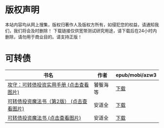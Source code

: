 # 版权声明

本站内容均从网上搜集，版权归著作人及版权方所有，如侵犯您的权益，请通知我们，我们将会及时删除！ 下载链接仅供宽带测试研究用途，请下载后在24小时内删除，请勿用于商业目的。请支持正版！

# 可转债

| 书名 | 作者 | epub/mobi/azw3 |
| --- | --- | --- |
| [攻守：可转债投资实用手册 (点击查看图片)](https://www.dushupai.com/attachment/2024/06/12/96c977a1e191ff10.jpg) | 饕餮海等 | [下载](https://url89.ctfile.com/f/31084289-1375492006-a0e7e3?p=8866) |
| [可转债投资魔法书（第2版） (点击查看图片)](https://www.dushupai.com/attachment/2024/06/08/1f1e0638e6a4fd0c.jpg) | 安道全 | [下载](https://url89.ctfile.com/f/31084289-1357049134-412875?p=8866) |
| [可转债投资魔法书 (点击查看图片)](https://www.dushupai.com/attachment/2024/06/03/a2fce905c95480be.jpg) | 安道全 | [下载](https://url89.ctfile.com/f/31084289-1357017511-98fcc0?p=8866) |
